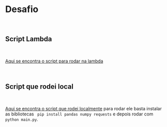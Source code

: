 # Desafio

<br>

## Script Lambda
<br>

[Aqui se encontra o script para rodar na lambda](https://github.com/rafaelkabata/ProgramaBolsasPB/blob/main/Sprint%207/Desafio/etapa-2/AWS_Lambda_TMDB.py) 

<br>

## Script que rodei local 
<br>

[Aqui se encontra o script que rodei localmente](https://github.com/rafaelkabata/ProgramaBolsasPB/blob/main/Sprint%207/Desafio/etapa-2/main.py) para rodar ele basta instalar as bibliotecas ``` pip install pandas numpy requests``` e depois rodar com ``` python main.py```.

